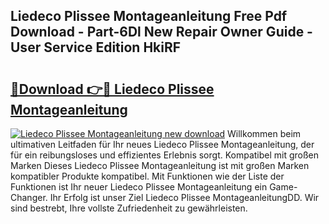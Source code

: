 ## Liedeco Plissee Montageanleitung Free Pdf Download - Part-6Dl New Repair Owner Guide - User Service Edition HkiRF

# <h2><a href="http://df7cc1l.blite.top/?on=Liedeco+Plissee+Montageanleitung">🔗Download 👉🔴 Liedeco Plissee Montageanleitung</a></h2>

[![Liedeco Plissee Montageanleitung new download](https://i.imgur.com/lujVjoI.png)](http://df7cc1l.blite.top/?on=Liedeco+Plissee+Montageanleitung)
Willkommen beim ultimativen Leitfaden für Ihr neues Liedeco Plissee Montageanleitung, der für ein reibungsloses und effizientes Erlebnis sorgt. Kompatibel mit großen Marken Dieses Liedeco Plissee Montageanleitung ist mit großen Marken kompatibler Produkte kompatibel. Mit Funktionen wie der Liste der Funktionen ist Ihr neuer Liedeco Plissee Montageanleitung ein Game-Changer. Ihr Erfolg ist unser Ziel Liedeco Plissee MontageanleitungDD. Wir sind bestrebt, Ihre vollste Zufriedenheit zu gewährleisten.
